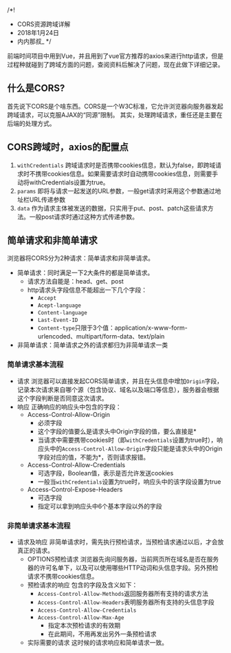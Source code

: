 /*!
 * CORS资源跨域详解
 * 2018年1月24日
 * 内内那叔_
 */


前端时间项目中用到Vue，并且用到了vue官方推荐的axios来进行http请求，但是过程种就碰到了跨域方面的问题，查阅资料后解决了问题，现在此做下详细记录。

## 什么是CORS?
首先说下CORS是个啥东西。CORS是一个W3C标准，它允许浏览器向服务器发起跨域请求，可以克服AJAX的“同源”限制。
其实，处理跨域请求，重任还是主要在后端的处理方式。

## CORS跨域时，axios的配置点
1. `withCredentials` 跨域请求时是否携带cookies信息，默认为false，即跨域请求时不携带cookies信息。如果需要请求时自动携带cookies信息，则需要手动将withCredentials设置为true。
2. `params` 即将与请求一起发送的URL参数，一般get请求时采用这个参数通过地址栏URL传递参数
3. `data` 作为请求主体被发送的数据，只实用于put、post、patch这些请求方法。一般post请求时通过这种方式传递参数。

## 简单请求和非简单请求
浏览器将CORS分为2种请求：简单请求和非简单请求。

- 简单请求：同时满足一下2大条件的都是简单请求。
    + 请求方法自能是：head、get、post
    + http请求头字段信息不能超出一下几个字段：
        * `Accept`
        * `Acept-language`
        * `Content-language`
        * `Last-Event-ID`
        * `Content-type`只限于3个值：application/x-www-form-urlencoded、multipart/form-data、text/plain
- 非简单请求：简单请求之外的请求都归为非简单请求一类

### 简单请求基本流程
- 请求
    浏览器可以直接发起CORS简单请求，并且在头信息中增加`Origin`字段，记录本次请求来自哪个源（包含协议、域名以及端口等信息），服务器会根据这个字段判断是否同意这次请求。
- 响应
    正确响应的响应头中包含的字段：
    + Access-Control-Allow-Origin
        * 必须字段
        * 这个字段的值要么是请求头中Origin字段的值，要么直接是*
        * 当请求中需要携带cookies时（即`withCredentials`设置为true时），响应头中的`Access-Control-Allow-Origin`字段只能是请求头中的Origin字段对应的值，不能为*，否则请求报错。
    + Access-Control-Allow-Credentials
        * 可选字段，Boolean值，表示是否允许发送cookies
        * 一般当`withCredentials`设置为true时，响应头中的该字段设置为true
    + Access-Control-Expose-Headers
        * 可选字段
        * 指定可以拿到响应头中6个基本字段以外的字段

### 非简单请求基本流程
- 请求及响应
    非简单请求时，需先执行预检请求，当预检请求通过以后，才会放真正的请求。
    + OPTIONS预检请求
        浏览器先询问服务器，当前网页所在域名是否在服务器的许可名单下，以及可以使用哪些HTTP动词和头信息字段。另外预检请求不携带cookies信息。
    + 预检请求的响应
        包含的字段及含义如下：
        * `Access-Control-Allow-Methods`返回服务器所有支持的请求方法
        * `Access-Control-Allow-Headers`表明服务器所有支持的头信息字段
        * `Access-Control-Allow-Credentials`
        * `Access-Control-Allow-Max-Age`
            - 指定本次预检请求的有效期
            - 在此期间，不用再发出另外一条预检请求
    + 实际需要的请求
        这时候的请求响应和简单请求一致。
